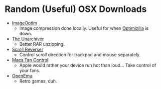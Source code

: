 # Random (Useful) OSX Downloads

- [ImageOptim](https://imageoptim.com/mac)
    - Image compression done locally.  Useful for when [Optimizilla](https://imagecompressor.com/) is down.
- [The Unarchiver](https://theunarchiver.com/)
    - Better RAR unzipping.
- [Scroll Reverser](https://pilotmoon.com/scrollreverser/)
    - Control scroll direction for trackpad and mouse separately.
- [Macs Fan Control](https://www.crystalidea.com/macs-fan-control/download)
    - Apple would rather your device run hot than loud...  Take control of your fans.
- [OpenEmu](https://openemu.org/)
    - Retro games, duh.